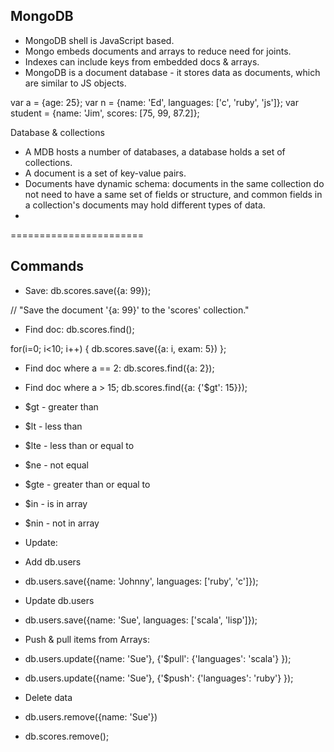 ## MongoDB

- MongoDB shell is JavaScript based.
- Mongo embeds documents and arrays to reduce need for joints.
- Indexes can include keys from embedded docs & arrays.
- MongoDB is a document database - it stores data as documents, which are similar to JS objects. 

var a = {age: 25}; 
var n = {name: 'Ed', languages: ['c', 'ruby', 'js']}; 
var student = {name: 'Jim', scores: [75, 99, 87.2]};

Database & collections
- A MDB hosts a number of databases, a database holds a set of collections.
- A document is a set of key-value pairs.
- Documents have dynamic schema: documents in the same collection do not need to have a same set of fields or structure, and common fields in a collection's documents may hold different types of data.
- 

=======================

## Commands

- Save:   db.scores.save({a: 99}); 

// "Save the document '{a: 99}' to the 'scores' collection."

- Find doc: db.scores.find(); 

for(i=0; i<10; i++) { db.scores.save({a: i, exam: 5}) }; 

- Find doc where a == 2: db.scores.find({a: 2}); 

- Find doc where a > 15;
db.scores.find({a: {'$gt': 15}});

- $gt - greater than
- $lt - less than
- $lte - less than or equal to
- $ne - not equal
- $gte - greater than or equal to
- $in - is in array
- $nin - not in array

- Update:
- Add db.users
- db.users.save({name: 'Johnny', languages: ['ruby', 'c']}); 
- Update db.users
- db.users.save({name: 'Sue', languages: ['scala', 'lisp']});


- Push & pull items from Arrays: 
- db.users.update({name: 'Sue'}, {'$pull': {'languages': 'scala'} }); 
- db.users.update({name: 'Sue'}, {'$push': {'languages': 'ruby'} }); 

- Delete data
- db.users.remove({name: 'Sue'})
- db.scores.remove();